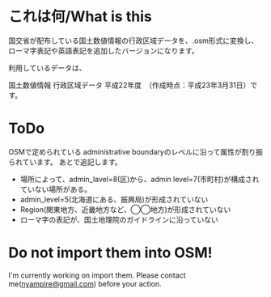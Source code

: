 
これは何/What is this
=====================


国交省が配布している国土数値情報の行政区域データを、.osm形式に変換し、ローマ字表記や英語表記を追加したバージョンになります。

利用しているデータは、

国土数値情報 行政区域データ 平成22年度　（作成時点：平成23年3月31日）です。

ToDo
====

OSMで定められている administrative boundaryのレベルに沿って属性が割り振られています。
あとで追記します。

* 場所によって、admin_lavel=8(区)から、admin level=7(市町村)が構成されていない場所がある。
* admin_level=5(北海道にある、振興局)が形成されていない
* Region(関東地方、近畿地方など、◯◯地方)が形成されていない
* ローマ字の表記が、国土地理院のガイドラインに沿っていない

Do not import them into OSM!
=============================

I'm currently working on import them.
Please contact me(nyampire@gmail.com) before your action.
